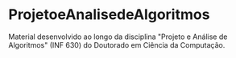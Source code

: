 # ProjetoeAnalisedeAlgoritmos
Material desenvolvido ao longo da disciplina "Projeto e Análise de Algoritmos" (INF 630) do Doutorado em Ciência da Computação.
